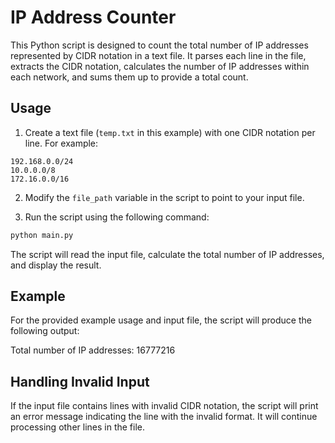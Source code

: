 # IP Address Counter

This Python script is designed to count the total number of IP addresses represented by CIDR notation in a text file. It parses each line in the file, extracts the CIDR notation, calculates the number of IP addresses within each network, and sums them up to provide a total count.

## Usage

1. Create a text file (`temp.txt` in this example) with one CIDR notation per line. For example:

```
192.168.0.0/24
10.0.0.0/8
172.16.0.0/16
```

2. Modify the `file_path` variable in the script to point to your input file.

3. Run the script using the following command:

```bash
python main.py
```
The script will read the input file, calculate the total number of IP addresses, and display the result.

## Example

For the provided example usage and input file, the script will produce the following output:

Total number of IP addresses: 16777216

## Handling Invalid Input

If the input file contains lines with invalid CIDR notation, the script will print an error message indicating the line with the invalid format. It will continue processing other lines in the file.

